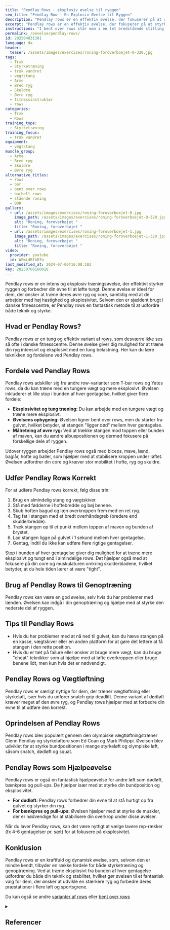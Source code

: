 ```yaml
---
title: "Pendlay Rows - eksplosiv øvelse til ryggen"
seo_title: "Pendlay Row – En Explosiv Øvelse til Ryggen"
description: "Pendlay rows er en effektiv øvelse, der fokuserer på at styrke ryggen, biceps og core. Ved at løfte stangen fra gulvet i en eksplosiv bevægelse træner du både den øvre ryg og stabilisatorerne i din krop. Denne øvelse er ideel for vægtløftere, styrkeløftere og idrætsudøvere, der ønsker at forbedre deres eksplosivitet og mobilitet."
excerpt: "Pendlay rows er en effektiv øvelse, der fokuserer på at styrke ryggen, biceps og core. Ved at løfte stangen fra gulvet i en eksplosiv bevægelse træner du både den øvre ryg og stabilisatorerne i din krop."
instructions: "I bent over rows står man i en let bredstående stilling med fødderne og foroverbøjet. Grib fat i stangen med enten med overhåndsgreb eller underhåndsgreb. Hældningen i overkroppen er lige omkring vandret. Træk vægtstangen op mod navlen eller brystet. Forestil dig at du klemmer noget sammen mellem skulderbladene samtidig med, at du trækker vægten op mod maven. Forestil dig at vægten trække lige op og ned."
permalink: /oevelse/pendlay-rows/
id: 202504031301
language: da
header:
  teaser: /assets/images/exercises/roning-foroverboejet-0-320.jpg
tags:
  - Træk
  - Styrketræning
  - træk vandret
  - vægtstang
  - Arme
  - Bred ryg
  - Skuldre
  - Øvre ryg
  - fitnessinstruktør
  - rows
categories:
  - Træk
  - Rows
training_type:
  - Styrketræning
training_focus:
  - træk vandret
equipment:
  - vægtstang
muscle_group:
  - Arme
  - Bred ryg
  - Skuldre
  - Øvre ryg
alternative_titles:
  - rows
  - bor
  - bent over rows
  - barbell rows
  - stående roning
  - BOR
gallery:
  - url: /assets/images/exercises/roning-foroverboejet-0.jpg
    image_path: /assets/images/exercises/roning-foroverboejet-0-320.jpg
    alt: "Roning, foroverbøjet "
    title: "Roning, foroverbøjet "
  - url: /assets/images/exercises/roning-foroverboejet-1.jpg
    image_path: /assets/images/exercises/roning-foroverboejet-1-320.jpg
    alt: "Roning, foroverbøjet "
    title: "Roning, foroverbøjet "
video:
  provider: youtube
  id: WPmL4BfbD7o
last_modified_at: 2024-07-06T16:08:18Z
key: 20250706160818
---
```


Pendlay rows er en intens og eksplosiv træningsøvelse, der effektivt styrker ryggen og forbedrer din evne til at løfte tungt. Denne øvelse er ideel for dem, der ønsker at træne deres øvre ryg og core, samtidig med at de arbejder med høj hastighed og eksplosivitet. Selvom den er sjældent brugt i danske fitnesscentre, er Pendlay rows en fantastisk metode til at udfordre både teknik og styrke.

## Hvad er Pendlay Rows?

Pendlay rows er en tung og effektiv variant af [rows](/rows/), som desværre ikke ses så ofte i danske fitnesscentre. Denne øvelse giver dig mulighed for at træne din ryg intensivt og eksplosivt med en tung belastning. Her kan du lære teknikken og fordelene ved Pendlay rows.

## Fordele ved Pendlay Rows

Pendlay rows adskiller sig fra andre row-varianter som T-bar rows og Yates rows, da du kan træne med en tungere vægt og mere eksplosivt. Øvelsen inkluderer et lille stop i bunden af hver gentagelse, hvilket giver flere fordele:

- **Eksplosivitet og tung træning:** Du kan arbejde med en tungere vægt og træne mere eksplosivt.
- **Øvelsens opbygning:** Øvelsen ligner bent over rows, men du starter fra gulvet, hvilket betyder, at stangen "ligger død" mellem hver gentagelse.
- **Målretning af øvre ryg:** Ved at trække stangen mod toppen eller bunden af maven, kan du ændre albuepositionen og dermed fokusere på forskellige dele af ryggen.

Udover ryggen arbejder Pendlay rows også med biceps, mave, lænd, baglår, hofte og baller, som hjælper med at stabilisere kroppen under løftet. Øvelsen udfordrer din core og kræver stor mobilitet i hofte, ryg og skuldre.

## Udfør Pendlay Rows Korrekt

For at udføre Pendlay rows korrekt, følg disse trin:

1. Brug en almindelig stang og vægtskiver.
2. Stå med fødderne i hoftebredde og bøj benene.
3. Skub hoften bagud og læn overkroppen frem med en ret ryg.
4. Tag fat i stangen med et bredt overhåndsgreb (bredere end skulderbredde).
5. Træk stangen op til et punkt mellem toppen af maven og bunden af brystet.
6. Lad stangen ligge på gulvet i 1 sekund mellem hver gentagelse.
7. Gentag, indtil du ikke kan udføre flere rigtige gentagelser.

Stop i bunden af hver gentagelse giver dig mulighed for at træne mere eksplosivt og tungt end i almindelige rows. Det hjælper også med at fokusere på din core og muskulaturen omkring skulderbladene, hvilket betyder, at du hele tiden lærer at være "tight".

## Brug af Pendlay Rows til Genoptræning

Pendlay rows kan være en god øvelse, selv hvis du har problemer med lænden. Øvelsen kan indgå i din genoptræning og hjælpe med at styrke den nederste del af ryggen.

## Tips til Pendlay Rows

- Hvis du har problemer med at nå ned til gulvet, kan du hæve stangen på en kasse, vægtskiver eller en anden platform for at gøre det lettere at få stangen i den rette position.
- Hvis du er tæt på failure eller ønsker at bruge mere vægt, kan du bruge "cheat" teknikker som at hjælpe med at løfte overkroppen eller bruge benene lidt, men kun hvis det er nødvendigt.

## Pendlay Rows og Vægtløftning

Pendlay rows er særligt nyttige for dem, der træner vægtløftning eller styrkeløft, især hvis du udfører snatch grip deadlift. Denne variant af dødløft kræver meget af den øvre ryg, og Pendlay rows hjælper med at forbedre din evne til at udføre den korrekt.

## Oprindelsen af Pendlay Rows

Pendlay rows blev populært gennem den olympiske vægtløftningstræner Glenn Pendlay og styrkeløftere som Ed Coan og Mark Philippi. Øvelsen blev udviklet for at styrke bundpositionen i mange styrkeløft og olympiske løft, såsom snatch, dødløft og squat.

## Pendlay Rows som Hjælpeøvelse

Pendlay rows er også en fantastisk hjælpeøvelse for andre løft som dødløft, bænkpres og pull-ups. De hjælper især med at styrke din bundposition og eksplosivitet.

- **For dødløft:** Pendlay rows forbedrer din evne til at stå hurtigt op fra gulvet og styrker din ryg.
- **For bænkpres og pull-ups:** Øvelsen hjælper med at styrke de muskler, der er nødvendige for at stabilisere din overkrop under disse øvelser.

Når du laver Pendlay rows, kan det være nyttigt at vælge lavere rep-rækker (fx 4-6 gentagelser pr. sæt) for at fokusere på eksplosivitet.

## Konklusion

Pendlay rows er en kraftfuld og dynamisk øvelse, som, selvom den er mindre kendt, tilbyder en række fordele for både styrketræning og genoptræning. Ved at træne eksplosivt fra bunden af hver gentagelse udfordrer du både din teknik og stabilitet, hvilket gør øvelsen til et fantastisk valg for dem, der ønsker at udvikle en stærkere ryg og forbedre deres præstationer i flere løft og sportsgrene.

Du kan også se andre [varianter af rows](/rows/) eller [bent over rows](/oevelse/bent-over-rows-bor/)

<details markdown="1" class="references">
  <summary><h2 id="references">Referencer</h2></summary>
- Tjøsvoll, S. O., Mork, P. J., Iversen, V. M., Rise, M. B., & Fimland, M. S. (2020). Periodized resistance training for persistent non-specific low back pain: a mixed methods feasibility study. BMC Sports Science, Medicine & Rehabilitation, 12, 30.

</details>